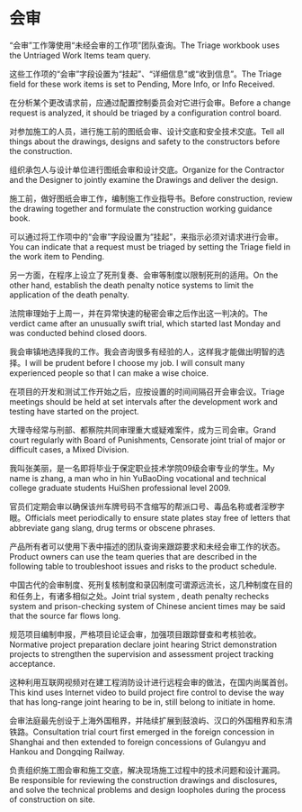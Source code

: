 # 会审

<p><span class="chinese">“会审”工作簿使用“未经会审的工作项”团队查询。</span><span class="english">The Triage workbook uses the Untriaged Work Items team query.</span></p>

<p><span class="chinese">这些工作项的“会审”字段设置为“挂起”、“详细信息”或“收到信息”。</span><span class="english">The Triage field for these work items is set to Pending, More Info, or Info Received.</span></p>

<p><span class="chinese">在分析某个更改请求前，应通过配置控制委员会对它进行会审。</span><span class="english">Before a change request is analyzed, it should be triaged by a configuration control board.</span></p>

<p><span class="chinese">对参加施工的人员，进行施工前的图纸会审、设计交底和安全技术交底。</span><span class="english">Tell all things about the drawings, designs and safety to the constructors before the construction.</span></p>

<p><span class="chinese">组织承包人与设计单位进行图纸会审和设计交底。</span><span class="english">Organize for the Contractor and the Designer to jointly examine the Drawings and deliver the design.</span></p>

<p><span class="chinese">施工前，做好图纸会审工作，编制施工作业指导书。</span><span class="english">Before construction, review the drawing together and formulate the construction working guidance book.</span></p>

<p><span class="chinese">可以通过将工作项中的“会审”字段设置为“挂起”，来指示必须对请求进行会审。</span><span class="english">You can indicate that a request must be triaged by setting the Triage field in the work item to Pending.</span></p>

<p><span class="chinese">另一方面，在程序上设立了死刑复奏、会审等制度以限制死刑的适用。</span><span class="english">On the other hand, establish the death penalty notice systems to limit the application of the death penalty.</span></p>

<p><span class="chinese">法院审理始于上周一，并在异常快速的秘密会审之后作出这一判决的。</span><span class="english">The verdict came after an unusually swift trial, which started last Monday and was conducted behind closed doors.</span></p>

<p><span class="chinese">我会审镇地选择我的工作。我会咨询很多有经验的人，这样我才能做出明智的选择。</span><span class="english">I will be prudent before I choose my job. I will consult many experienced people so that I can make a wise choice.</span></p>

<p><span class="chinese">在项目的开发和测试工作开始之后，应按设置的时间间隔召开会审会议。</span><span class="english">Triage meetings should be held at set intervals after the development work and testing have started on the project.</span></p>

<p><span class="chinese">大理寺经常与刑部、都察院共同审理重大或疑难案件，成为三司会审。</span><span class="english">Grand court regularly with Board of Punishments, Censorate joint trial of major or difficult cases, a Mixed Division.</span></p>

<p><span class="chinese">我叫张美丽，是一名即将毕业于保定职业技术学院09级会审专业的学生。</span><span class="english">My name is zhang, a man who in hin YuBaoDing vocational and technical college graduate students HuiShen professional level 2009.</span></p>

<p><span class="chinese">官员们定期会审以确保该州车牌号码不含缩写的帮派口号、毒品名称或者淫秽字眼。</span><span class="english">Officials meet periodically to ensure state plates stay free of letters that abbreviate gang slang, drug terms or obscene phrases.</span></p>

<p><span class="chinese">产品所有者可以使用下表中描述的团队查询来跟踪要求和未经会审工作的状态。</span><span class="english">Product owners can use the team queries that are described in the following table to troubleshoot issues and risks to the product schedule.</span></p>

<p><span class="chinese">中国古代的会审制度、死刑复核制度和录囚制度可谓源远流长，这几种制度在目的和任务上，有诸多相似之处。</span><span class="english">Joint trial system , death penalty rechecks system and prison-checking system of Chinese ancient times may be said that the source far flows long.</span></p>

<p><span class="chinese">规范项目编制申报，严格项目论证会审，加强项目跟踪督查和考核验收。</span><span class="english">Normative project preparation declare joint hearing Strict demonstration projects to strengthen the supervision and assessment project tracking acceptance.</span></p>

<p><span class="chinese">这种利用互联网视频对在建工程消防设计进行远程会审的做法，在国内尚属首创。</span><span class="english">This kind uses Internet video to build project fire control to devise the way that has long-range joint hearing to be in, still belong to initiate in home.</span></p>

<p><span class="chinese">会审法庭最先创设于上海外国租界，并陆续扩展到鼓浪屿、汉口的外国租界和东清铁路。</span><span class="english">Consultation trial court first emerged in the foreign concession in Shanghai and then extended to foreign concessions of Gulangyu and Hankou and Dongqing Railway.</span></p>

<p><span class="chinese">负责组织施工图会审和施工交底，解决现场施工过程中的技术问题和设计漏洞。</span><span class="english">Be responsible for reviewing the construction drawings and disclosures, and solve the technical problems and design loopholes during the process of construction on site.</span></p>

